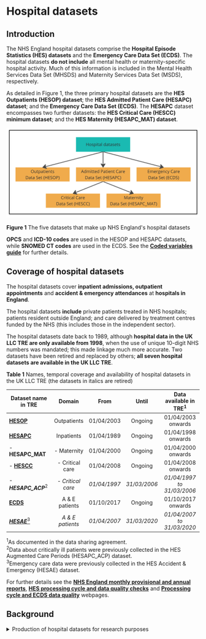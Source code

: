 # Hospital datasets
## Introduction
The NHS England hospital datasets comprise the **Hospital Episode Statistics (HES) datasets** and the **Emergency Care Data Set (ECDS)**. The hospital datasets **do not include** all mental health or maternity-specific hospital activity. Much of this information is included in the Mental Health Services Data Set (MHSDS) and Maternity Services Data Set (MSDS), respectively. 

As detailed in Figure 1, the three primary hospital datasets are the **HES Outpatients (HESOP) dataset**; the **HES Admitted Patient Care (HESAPC) dataset**; and the **Emergency Care Data Set (ECDS)**. The **HESAPC** dataset encompasses two further datasets: the **HES Critical Care (HESCC) minimum dataset**; and the **HES Maternity (HESAPC_MAT) dataset**. 

<img src="../../../images/Hospital_datasets_Figure1.jpg" width="600"/>


**Figure 1** The five datasets that make up NHS England's hospital datasets  

**OPCS** and **ICD-10 codes** are used in the HESOP and HESAPC datasets, while **SNOMED CT codes** are used in the ECDS. See the [**Coded variables guide**](../Coding/coding_intro.md) for further details. 


## Coverage of hospital datasets
The hospital datasets cover **inpatient admissions, outpatient appointments** and **accident & emergency attendances** at **hospitals in England**.     

The hospital datasets **include** private patients treated in NHS hospitals; patients resident outside England; and care delivered by treatment centres funded by the NHS (this includes those in the independent sector).  



The hospital datasets date back to 1989, although **hospital data in the UK LLC TRE are only available from 1998**, when the use of unique 10-digit NHS numbers was mandated; this made linkage much more accurate. Two datasets have been retired and replaced by others; **all seven hospital datasets are available in the UK LLC TRE**. 
  
**Table 1** Names, temporal coverage and availability of hospital datasets in the UK LLC TRE (the datasets in italics are retired)

| **Dataset name in TRE** | **Domain** |**From**   | **Until**  | **Data available in TRE<sup>1</sup>** |
|---|:---:|:---:|:---:|:---:|
|[**HESOP**](../HES%20datasets/OP/HESOP.ipynb)|Outpatients|01/04/2003|Ongoing|01/04/2003 onwards|
|[**HESAPC**](../HES%20datasets/APC/HESAPC.ipynb)|Inpatients|01/04/1989|Ongoing |01/04/1998 onwards|
|- **HESAPC_MAT**|- Maternity|01/04/2000|Ongoing|01/04/2000 onwards|
|- [**HESCC**](../HES%20datasets/CC/HESCC.ipynb)|- Critical care| 01/04/2008|Ongoing|01/04/2008 onwards|
|- ***HESAPC_ACP***<sup>2</sup>|*- Critical care*|*01/04/1997*|*31/03/2006*|*01/04/1997 to 31/03/2006*|
|[**ECDS**](../HES%20datasets/ECDS/ECDS.ipynb)|A & E patients|01/10/2017|Ongoing|01/10/2017 onwards|
|[***HESAE***<sup>3</sup>](../HES%20datasets/AE/HESAE.ipynb)|*A & E patients*|*01/04/2007*|*31/03/2020*|*01/04/2007 to 31/03/2020*| |

<sup>1</sup>As documented in the data sharing agreement.  
<sup>2</sup>Data about critically ill patients were previously collected in the HES Augmented Care Periods (HESAPC_ACP) dataset.  
<sup>3</sup>Emergency care data were previously collected in the HES Accident & Emergency (HESAE) dataset.  

For further details see the [**NHS England monthly provisional and annual reports**](https://digital.nhs.uk/data-and-information/data-tools-and-services/data-services/hospital-episode-statistics#hes-publications), [**HES processing cycle and data quality checks**](https://digital.nhs.uk/data-and-information/data-tools-and-services/data-services/hospital-episode-statistics/hes-processing-cycle-and-data-quality-checks) and [**Processing cycle and ECDS data quality**](https://digital.nhs.uk/data-and-information/data-collections-and-data-sets/data-sets/emergency-care-data-set-ecds/data-quality) webpages.

## Background
<details>
  <summary>Production of hospital datasets for research purposes</summary>
Secondary uses of the hospital datasets, including research, are accommodated within the system as detailed below and summarised in Figure 2. 


<img src="../../../images/Hospital_processing_Figure2.jpg" width="600"/>

**Figure 2** The compilation of the hospital datasets via NHS England’s Secondary Uses Service (SUS)  

**Stage 1: Collection of the Commissioning Data Sets (CDS)**:
The NHS Standard Contract requires all providers of NHS hospital care in England to collect clinical and administrative information as part of the [**Commissioning Data Sets (CDS)**](https://digital.nhs.uk/services/data-services-for-commissioners/commissioning-datasets). These data are used by regional commissioners of healthcare for NHS patients – Integrated Care Boards (ICBs)  – for payment and monitoring purposes. 
    \
**Stage 2: Submission of the CDS to the Secondary Uses Service (SUS)**:
NHS secondary care providers electronically submit their CDS to the Secondary Uses Service (SUS), a national data warehouse located within NHS England. Data from the SUS are made available to the ICBs who use the data to pay hospitals for the care they delivered. These same data can also be processed and used for non-clinical purposes, such as research. Data for these purposes are stored in the SUS Secure Data Warehouse.
  \
**Stage 3: Extraction of hospital datasets from the SUS Secure Data Warehouse**:
On a monthly basis, NHS England takes a provisional extract from the SUS Secure Data Warehouse and carries out basic data checks and cleaning, adds geographical fields and attaches pseudonymised patient identifiers (Person_ID) to each episode of care. Each extract is cumulative and contains data submitted for the financial year so far, i.e. month 6 will contain data from April to September. At the end of each financial year, providers have the opportunity to revise and update their submissions for the year via the 'Annual Refresh'. The finalised hospital datasets are published and made available for research purposes and to NHS England statisticians around September each year. 



</details>
 
